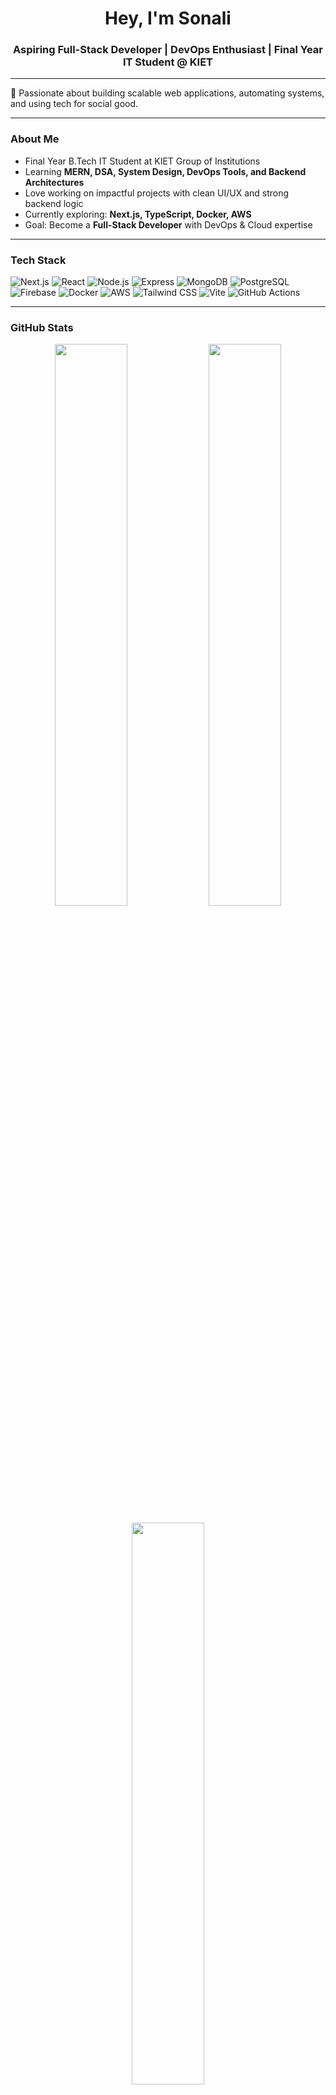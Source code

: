 <h1 align="center">Hey, I'm Sonali </h1>
<h3 align="center">Aspiring Full-Stack Developer | DevOps Enthusiast | Final Year IT Student @ KIET</h3>

---

🌟 Passionate about building scalable web applications, automating systems, and using tech for social good.

---

###  About Me

- Final Year B.Tech IT Student at KIET Group of Institutions  
- Learning **MERN, DSA, System Design, DevOps Tools, and Backend Architectures**
- Love working on impactful projects with clean UI/UX and strong backend logic
- Currently exploring: **Next.js, TypeScript, Docker, AWS**
- Goal: Become a **Full-Stack Developer** with DevOps & Cloud expertise

---

### Tech Stack

![Next.js](https://img.shields.io/badge/Next.js-000000?style=for-the-badge&logo=nextdotjs)
![React](https://img.shields.io/badge/React-20232A?style=for-the-badge&logo=react)
![Node.js](https://img.shields.io/badge/Node.js-339933?style=for-the-badge&logo=nodedotjs)
![Express](https://img.shields.io/badge/Express.js-404D59?style=for-the-badge)
![MongoDB](https://img.shields.io/badge/MongoDB-4EA94B?style=for-the-badge&logo=mongodb)
![PostgreSQL](https://img.shields.io/badge/PostgreSQL-316192?style=for-the-badge&logo=postgresql)
![Firebase](https://img.shields.io/badge/Firebase-ffca28?style=for-the-badge&logo=firebase)
![Docker](https://img.shields.io/badge/Docker-0db7ed?style=for-the-badge&logo=docker)
![AWS](https://img.shields.io/badge/AWS-232F3E?style=for-the-badge&logo=amazon-aws)
![Tailwind CSS](https://img.shields.io/badge/Tailwind_CSS-06B6D4?style=for-the-badge&logo=tailwindcss)
![Vite](https://img.shields.io/badge/Vite-646CFF?style=for-the-badge&logo=vite)
![GitHub Actions](https://img.shields.io/badge/GitHub_Actions-2088FF?style=for-the-badge&logo=github-actions)

---

### GitHub Stats

<p align="center">
  <img src="https://github-readme-stats.vercel.app/api?username=sonalisingh&show_icons=true&theme=tokyonight" width="48%"/>
  <img src="https://github-readme-streak-stats.herokuapp.com/?user=sonalisingh&theme=tokyonight" width="48%"/>
</p>

<p align="center">
  <img src="https://github-readme-stats.vercel.app/api/top-langs/?username=sonalisingh&layout=compact&theme=tokyonight" width="48%"/>
</p>

---

### Let's Connect

- 💻 [LeetCode](https://leetcode.com/u/sonalisingh129/)
- 🌐 Portfolio: *Coming Soon*
- 📫 Email: sonalisingh.singh1299@gmail.com

---

> *“Build things that solve problems, and let curiosity be your guide.”*
